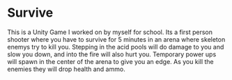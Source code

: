 # Survive
This is a Unity Game I worked on by myself for school. Its a first person shooter where you have to survive for 5 minutes in an arena where skeleton enemys try to kill you. Stepping in the acid pools will do damage to you and slow you down, and into the fire will also hurt you. Temporary power ups will spawn in the center of the arena to give you an edge. As you kill the enemies they will drop health and ammo.
